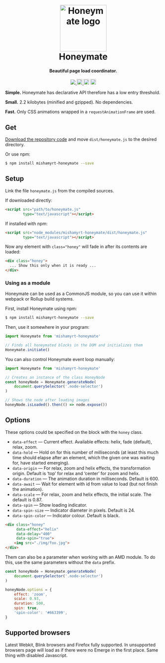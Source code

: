 <h1 align="center">
<br>
    <a href="http://mishamyrt.github.io/honeymate/">
        <img src="https://mishamyrt.github.io/honeymate/assets/img/logo.svg" alt="Honeymate logo" width="150">
    </a>
<br>
  Honeymate
<br>
</h1>

<h4 align="center">
    Beautiful page load coordinator.
</h4>

<p align="center">
    <a href="https://travis-ci.org/mishamyrt/honeymate">
        <img src="https://travis-ci.org/mishamyrt/honeymate.svg?branch=master">
    </a>
    <a href="https://badge.fury.io/js/mishamyrt-honeymate">
        <img src="https://badge.fury.io/js/mishamyrt-honeymate.svg" alt="npm version" height="18">
    </a>
    <img src="https://david-dm.org/mishamyrt/honeymate.svg" alt="David's dependencies control" height="18">
    <a href="https://www.codacy.com/app/mishamyrt/honeymate?utm_source=github.com&amp;utm_medium=referral&amp;utm_content=mishamyrt/honeymate&amp;utm_campaign=Badge_Grade">
        <img src="https://api.codacy.com/project/badge/Grade/84b678784f7e49e4b2e12ad6a0bc7839" alt="Codacy Badge" height="18">
    </a>


</p>





**Simple.** Honeymate has declarative API therefore has a low entry threshold.

**Small.** 2.2 kilobytes (minified and gzipped). No dependencies.

**Fast.** Only CSS animations wrapped in a `requestAnimationFrame` are used.

## Get

[Download the repository code](https://github.com/mishamyrt/Honeymate/archive/master.zip) and move `dist/honeymate.js` to the desired directory.

Or use npm:

```sh
$ npm install mishamyrt-honeymate --save
```

## Setup

Link the file `honeymate.js` from the compiled sources.

If downloaded directly:
```html
<script src="path/to/honeymate.js"
        type="text/javascript"></script>
```

If installed with npm:

```html
<script src="node_modules/mishamyrt-honeymate/dist/honeymate.js"
        type="text/javascript"></script>
```

Now any element with `class="honey"` will fade in after its contents are loaded:

```html
<div class="honey">
  ... Show this only when it is ready ...
</div>
```

### Using as a module

Honeymate can be used as a CommonJS module, so you can use it within webpack or Rollup build systems.

First, install Honeymate using npm:

```sh
$ npm install mishamyrt-honeymate --save
```

Then, use it somewhere in your program:

```js
import Honeymate from 'mishamyrt-honeymate'

// Finds all honeymated blocks in the DOM and initializes them
Honeymate.initiate()
```

You can also control Honeymate event loop manually:

```js
import Honeymate from 'mishamyrt-honeymate'

// Creates an instance of the class HoneyNode
const honeyNode = Honeymate.generateNode(
    document.querySelector('.node-selector')
)

// Shows the node after loading images
honeyNode.isLoaded().then(() => node.expose())
```

## Options

These options could be specified on the block with the `honey` class.

* `data-effect` — Current effect. Available effects: helix, fade (default), relax, zoom. 
* `data-hold` — Hold on for this number of milliseconds (at least this much time should elapse after an element, which the given one was waiting for, have started emerging).
* `data-origin` — For relax, zoom and helix effects, the transformation origin. Default is ‘top’ for relax and ‘center’ for zoom and helix.
* `data-duration` — The animation duration in milliseconds. Default is 600.
* `data-await` — Wait for element with id from value to load (but not finish the animation). 
* `data-scale` — For relax, zoom and helix effects, the initial scale. The default is 0.87. 
* `data-spin` — Show loading indicator.
* `data-spin-size` — Indicator diameter in pixels. Default is 24.
* `data-spin-color` — Indicator colour. Default is black.

```html
<div class="honey"
     data-effect="helix"
     data-delay="400"
     data-spin="true">
    <img src="./img/foo.jpg">
</div>
```

Them can also be a parameter when working with an AMD module. To do this, use the same parameters without the `data` prefix.

```js
const honeyNode = Honeymate.generateNode(
    document.querySelector('.node-selector')
)

honeyNode.options = {
    effect: 'zoom',
    scale: 0.93,
    duration: 500,
    spin: true,
    'spin-color': '#663399',
}
```

## Supported browsers

Latest Webkit, Blink browsers and Firefox fully supported. In unsupported browsers page will load as if there were no Emerge in the first place. Same thing with disabled Javascript.